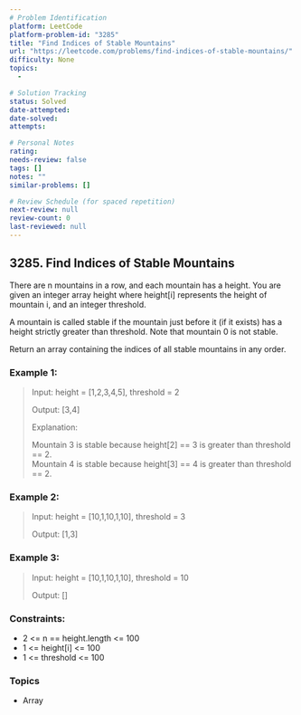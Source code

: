 ```yaml
---
# Problem Identification
platform: LeetCode
platform-problem-id: "3285"
title: "Find Indices of Stable Mountains"
url: "https://leetcode.com/problems/find-indices-of-stable-mountains/"
difficulty: None
topics:
  -

# Solution Tracking
status: Solved
date-attempted:
date-solved:
attempts:

# Personal Notes
rating:
needs-review: false
tags: []
notes: ""
similar-problems: []

# Review Schedule (for spaced repetition)
next-review: null
review-count: 0
last-reviewed: null
---
```


## 3285. Find Indices of Stable Mountains
There are n mountains in a row, and each mountain has a height. You are given an integer array height where height[i] represents the height of mountain i, and an integer threshold.

A mountain is called stable if the mountain just before it (if it exists) has a height strictly greater than threshold. Note that mountain 0 is not stable.

Return an array containing the indices of all stable mountains in any order.

### Example 1:

> Input: height = [1,2,3,4,5], threshold = 2
> 
> Output: [3,4]
> 
> Explanation:
> 
> Mountain 3 is stable because height[2] == 3 is greater than threshold == 2.<br/>
> Mountain 4 is stable because height[3] == 4 is greater than threshold == 2.

### Example 2:

> Input: height = [10,1,10,1,10], threshold = 3
> 
> Output: [1,3]

### Example 3:

> Input: height = [10,1,10,1,10], threshold = 10
> 
> Output: []

 
### Constraints:

- 2 <= n == height.length <= 100
- 1 <= height[i] <= 100
- 1 <= threshold <= 100

### Topics

- Array